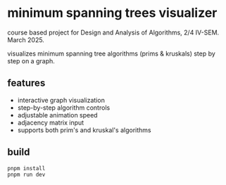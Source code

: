 # minimum spanning trees visualizer

course based project for Design and Analysis of Algorithms, 2/4 IV-SEM. March 2025.

visualizes minimum spanning tree algorithms (prims & kruskals) step by step on a graph.

## features

-   interactive graph visualization
-   step-by-step algorithm controls
-   adjustable animation speed
-   adjacency matrix input
-   supports both prim's and kruskal's algorithms


## build
```
pnpm install
pnpm run dev
```
